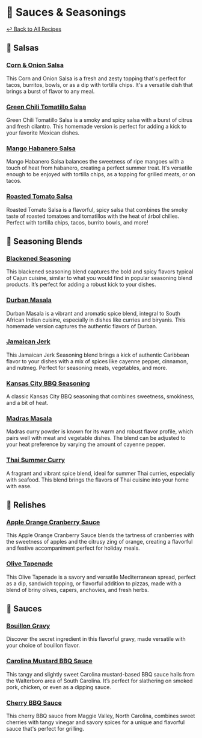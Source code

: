 # &#129474; Sauces &amp; Seasonings

[&larrhk; Back to All Recipes](../README.md)

## &#129387; Salsas

### [Corn &amp; Onion Salsa](corn-onion-salsa.adoc)
This Corn and Onion Salsa is a fresh and zesty topping that's perfect for tacos, burritos, bowls, or as a dip with tortilla chips. It's a versatile dish that brings a burst of flavor to any meal.

### [Green Chili Tomatillo Salsa](green-chili-tomatillo-salsa.adoc)
Green Chili Tomatillo Salsa is a smoky and spicy salsa with a burst of citrus and fresh cilantro. This homemade version is perfect for adding a kick to your favorite Mexican dishes.

### [Mango Habanero Salsa](mango-habanero-salsa.adoc)
Mango Habanero Salsa balances the sweetness of ripe mangoes with a touch of heat from habanero, creating a perfect summer treat. It's versatile enough to be enjoyed with tortilla chips, as a topping for grilled meats, or on tacos.
### [Roasted Tomato Salsa](roasted-tomato-salsa.adoc)
Roasted Tomato Salsa is a flavorful, spicy salsa that combines the smoky taste of roasted tomatoes and tomatillos with the heat of árbol chilies. Perfect with tortilla chips, tacos, burrito bowls, and more!

## &#129476; Seasoning Blends

### [Blackened Seasoning](blackened-seasoning.adoc)
This blackened seasoning blend captures the bold and spicy flavors typical of Cajun cuisine, similar to what you would find in popular seasoning blend products. It’s perfect for adding a robust kick to your dishes.

### [Durban Masala](durban-masala-blend.adoc)
Durban Masala is a vibrant and aromatic spice blend, integral to South African Indian cuisine, especially in dishes like curries and biryanis. This homemade version captures the authentic flavors of Durban.

### [Jamaican Jerk](jamaican-jerk.adoc)
This Jamaican Jerk Seasoning blend brings a kick of authentic Caribbean flavor to your dishes with a mix of spices like cayenne pepper, cinnamon, and nutmeg. Perfect for seasoning meats, vegetables, and more.

### [Kansas City BBQ Seasoning](kansas-city-bbq-seasoning.md)

A classic Kansas City BBQ seasoning that combines sweetness, smokiness, and a bit of heat.


### [Madras Masala](madras-masala.md)
Madras curry powder is known for its warm and robust flavor profile, which pairs well with meat and vegetable dishes. The blend can be adjusted to your heat preference by varying the amount of cayenne pepper.

### [Thai Summer Curry](thai-summer-curry.adoc)
A fragrant and vibrant spice blend, ideal for summer Thai curries, especially with seafood. This blend brings the flavors of Thai cuisine into your home with ease.

## &#129362; Relishes

### [Apple Orange Cranberry Sauce](apple-orange-cranberry-sauce.adoc)
This Apple Orange Cranberry Sauce blends the tartness of cranberries with the sweetness of apples and the citrusy zing of orange, creating a flavorful and festive accompaniment perfect for holiday meals.

### [Olive Tapenade](olive-tapenade.adoc)
This Olive Tapenade is a savory and versatile Mediterranean spread, perfect as a dip, sandwich topping, or flavorful addition to pizzas, made with a blend of briny olives, capers, anchovies, and fresh herbs.

## &#127835; Sauces

### [Bouillon Gravy](bouillon-gravy.adoc)
Discover the secret ingredient in this flavorful gravy, made versatile with your choice of bouillon flavor.

### [Carolina Mustard BBQ Sauce](carolina-mustard-bbq-sauce.adoc)
This tangy and slightly sweet Carolina mustard-based BBQ sauce hails from the Walterboro area of South Carolina. It’s perfect for slathering on smoked pork, chicken, or even as a dipping sauce.

### [Cherry BBQ Sauce](cherry-bbq-sauce.adoc)
This cherry BBQ sauce from Maggie Valley, North Carolina, combines sweet cherries with tangy vinegar and savory spices for a unique and flavorful sauce that's perfect for grilling.
